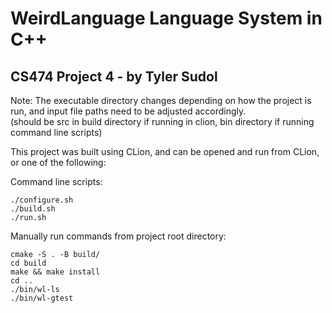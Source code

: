 # WeirdLanguage Language System in C++
## CS474 Project 4 - by Tyler Sudol

Note: The executable directory changes depending on how the project is run, and input file paths
need to be adjusted accordingly.  
(should be src in build directory if running in clion, bin directory if running command line scripts)
  
This project was built using CLion, and can be opened and run from CLion, or one of the following:

Command line scripts:

    ./configure.sh
    ./build.sh
    ./run.sh

Manually run commands from project root directory:

    cmake -S . -B build/
    cd build
    make && make install
    cd ..
    ./bin/wl-ls
    ./bin/wl-gtest